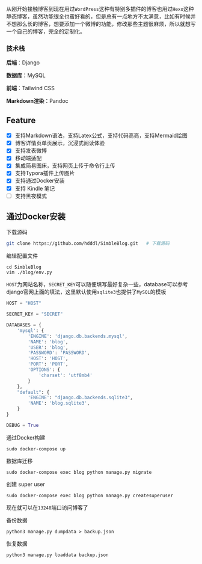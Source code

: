 从刚开始接触博客到现在用过`WordPress`这种有特别多插件的博客也用过`Hexo`这种静态博客，虽然功能很全也蛮好看的，但是总有一点地方不太满意，比如有时候并不想那么长的博客，想要添加一个微博的功能，修改那些主题很麻烦，所以就想写一个自己的博客，完全的定制化。

### 技术栈

**后端**：Django

**数据库**：MySQL

**前端**：Tailwind CSS

**Markdown渲染**：Pandoc

## Feature

- [x] 支持Markdown语法，支持Latex公式，支持代码高亮，支持Mermaid绘图
- [x] 博客详情页单页展示，沉浸式阅读体验
- [x] 支持发表微博
- [x] 移动端适配
- [x] 集成简易图床，支持网页上传于命令行上传
- [x] 支持Typora插件上传图片
- [x] 支持通过Docker安装
- [x] 支持 Kindle 笔记
- [ ] 支持黑夜模式

## 通过Docker安装

下载源码

```sh
git clone https://github.com/hdddl/SimbleBlog.git	# 下载源码
```

编辑配置文件

```shell
cd SimbleBlog 
vim ./blog/env.py
```

`HOST`为网站名称，`SECRET_KEY`可以随便填写最好复杂一些，database可以参考django官网上面的填法，这里默认使用`sqlite3`也提供了`MySQL`的模板

```python
HOST = "HOST"

SECRET_KEY = "SECRET"

DATABASES = {
    'mysql': {
        'ENGINE': 'django.db.backends.mysql',
        'NAME': 'blog',
        'USER': 'blog',
        'PASSWORD': 'PASSWORD',
        'HOST': 'HOST',
        'PORT': 'PORT',
        'OPTIONS': {
            'charset': 'utf8mb4'
        }
    },
    "default": {
        'ENGINE': "django.db.backends.sqlite3",
        'NAME': 'blog.sqlite3',
    }
}

DEBUG = True
```
通过Docker构建
```shell
sudo docker-compose up
```
数据库迁移
```shell
sudo docker-compose exec blog python manage.py migrate
```
创建 super user
```shell
sudo docker-compose exec blog python manage.py createsuperuser
```

现在就可以在`13248`端口访问博客了



备份数据

```shell
python3 manage.py dumpdata > backup.json
```

恢复数据

```shell
python3 manage.py loaddata backup.json
```

